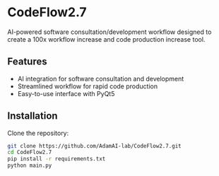 # CodeFlow2.7

AI-powered software consultation/development workflow designed to create a 100x workflow increase and code production increase tool.

## Features

- AI integration for software consultation and development
- Streamlined workflow for rapid code production
- Easy-to-use interface with PyQt5

## Installation

Clone the repository:

```sh
git clone https://github.com/AdamAI-lab/CodeFlow2.7.git
cd CodeFlow2.7
pip install -r requirements.txt
python main.py
